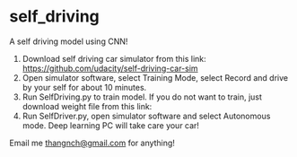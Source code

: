 # self_driving
A self driving model using CNN!

1. Download self driving car simulator from this link: https://github.com/udacity/self-driving-car-sim
2. Open simulator software, select Training Mode, select Record and drive by your self for about 10 minutes.
3. Run SelfDriving.py to train model. If you do not want to train, just download weight file from this link: 
4. Run SelfDriver.py, open simulator software and select Autonomous mode. Deep learning PC will take care your car!

Email me thangnch@gmail.com for anything!
